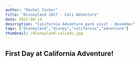 ```yaml
---
author: "Rachel Tucker"
title: "Disneyland 2017 - Cali Adventure"
date: 2021-08-14
description: "California Adventure park visit - November"
tags: ["disneyland","disney","california","adventure"]
thumbnail: /disneyland-caliadv.jpg
---
```


## First Day at California Adventure!
